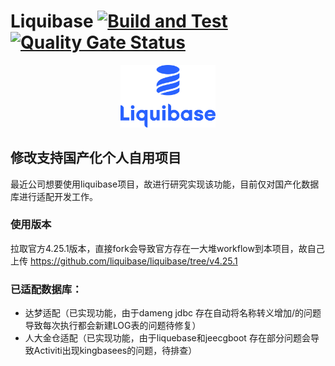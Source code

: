 # Liquibase [![Build and Test](https://github.com/liquibase/liquibase/actions/workflows/build.yml/badge.svg)](https://github.com/liquibase/liquibase/actions/workflows/build.yml) [![Quality Gate Status](https://sonarcloud.io/api/project_badges/measure?project=liquibase&metric=alert_status)](https://sonarcloud.io/summary/new_code?id=liquibase)
<p align="center"><img src="https://github.com/liquibase/liquibase/blob/master/Liquibase.png" width="30%" height="30%"></p>

## 修改支持国产化个人自用项目
最近公司想要使用liquibase项目，故进行研究实现该功能，目前仅对国产化数据库进行适配开发工作。
### 使用版本
拉取官方4.25.1版本，直接fork会导致官方存在一大堆workflow到本项目，故自己上传
https://github.com/liquibase/liquibase/tree/v4.25.1
### 已适配数据库：
- 达梦适配（已实现功能，由于dameng jdbc 存在自动将名称转义增加/的问题导致每次执行都会新建LOG表的问题待修复）
- 人大金仓适配（已实现功能，由于liquebase和jeecgboot 存在部分问题会导致Activiti出现kingbasees的问题，待排查）
